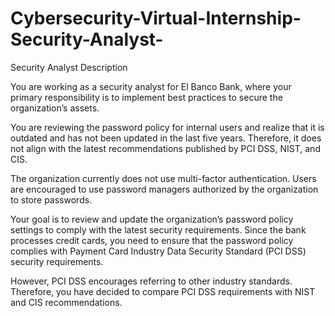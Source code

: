 # Cybersecurity-Virtual-Internship-Security-Analyst-
Security Analyst
Description

You are working as a security analyst for El Banco Bank, where your primary responsibility is to implement best practices to secure the organization’s assets. 

You are reviewing the password policy for internal users and realize that it is outdated and has not been updated in the last five years. Therefore, it does not align with the latest recommendations published by PCI DSS, NIST, and CIS. 

The organization currently does not use multi-factor authentication. Users are encouraged to use password managers authorized by the organization to store passwords. 

Your goal is to review and update the organization’s password policy settings to comply with the latest security requirements. Since the bank processes credit cards, you need to ensure that the password policy complies with Payment Card Industry Data Security Standard (PCI DSS) security requirements.

However, PCI DSS encourages referring to other industry standards. Therefore, you have decided to compare PCI DSS requirements with NIST and CIS recommendations.

